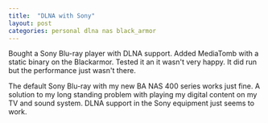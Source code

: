 ```yaml
---
title:  "DLNA with Sony"
layout: post
categories: personal dlna nas black_armor
---
```


Bought a Sony Blu-ray player with DLNA support. Added MediaTomb with a static binary on the Blackarmor. Tested it an it wasn't very happy. It did run but the performance just wasn't there.

The default Sony Blu-ray with my new BA NAS 400 series works just fine. A solution to my long standing problem with playing my digital content on my TV and sound system. DLNA support in the Sony equipment just seems to work.
